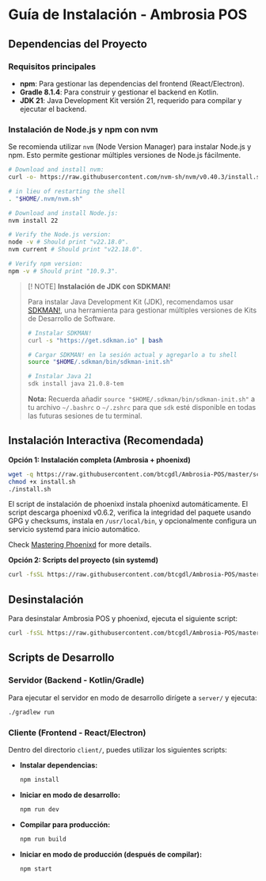 # Guía de Instalación - Ambrosia POS

## Dependencias del Proyecto

### Requisitos principales

- **npm**: Para gestionar las dependencias del frontend (React/Electron).
- **Gradle 8.1.4**: Para construir y gestionar el backend en Kotlin.
- **JDK 21**: Java Development Kit versión 21, requerido para compilar y ejecutar el backend.

### Instalación de Node.js y npm con nvm

Se recomienda utilizar `nvm` (Node Version Manager) para instalar Node.js y npm. Esto permite gestionar múltiples versiones de Node.js fácilmente.

```bash
# Download and install nvm:
curl -o- https://raw.githubusercontent.com/nvm-sh/nvm/v0.40.3/install.sh | bash

# in lieu of restarting the shell
. "$HOME/.nvm/nvm.sh"

# Download and install Node.js:
nvm install 22

# Verify the Node.js version:
node -v # Should print "v22.18.0".
nvm current # Should print "v22.18.0".

# Verify npm version:
npm -v # Should print "10.9.3".
```

> [! NOTE]
> **Instalación de JDK con SDKMAN!**
>
> Para instalar Java Development Kit (JDK), recomendamos usar [SDKMAN!](https://sdkman.io/), una herramienta para gestionar múltiples versiones de Kits de Desarrollo de Software.
>
> ```bash
> # Instalar SDKMAN!
> curl -s "https://get.sdkman.io" | bash
> 
> # Cargar SDKMAN! en la sesión actual y agregarlo a tu shell
> source "$HOME/.sdkman/bin/sdkman-init.sh"
> 
> # Instalar Java 21
> sdk install java 21.0.8-tem
> ```
> **Nota:** Recuerda añadir `source "$HOME/.sdkman/bin/sdkman-init.sh"` a tu archivo `~/.bashrc` o `~/.zshrc` para que `sdk` esté disponible en todas las futuras sesiones de tu terminal.

## Instalación Interactiva (Recomendada)

**Opción 1: Instalación completa (Ambrosia + phoenixd)**
```bash
wget -q https://raw.githubusercontent.com/btcgdl/Ambrosia-POS/master/scripts/install.sh
chmod +x install.sh
./install.sh
```

El script de instalación de phoenixd instala phoenixd automáticamente. El script descarga phoenixd v0.6.2, verifica la integridad del paquete usando GPG y checksums, instala en `/usr/local/bin`, y opcionalmente configura un servicio systemd para inicio automático.

Check [Mastering Phoenixd](https://btcgdl.github.io/Mastering-phoenixd/) for more details.

**Opción 2: Scripts del proyecto (sin systemd)**
```bash
curl -fsSL https://raw.githubusercontent.com/btcgdl/Ambrosia-POS/master/scripts/install.sh | bash
```

## Desinstalación 

Para desinstalar Ambrosia POS y phoenixd, ejecuta el siguiente script:

```bash
curl -fsSL https://raw.githubusercontent.com/btcgdl/Ambrosia-POS/master/scripts/uninstall.sh | bash
```

## Scripts de Desarrollo
### Servidor (Backend - Kotlin/Gradle)

Para ejecutar el servidor en modo de desarrollo dirígete a `server/` y ejecuta:

```sh
./gradlew run
```

### Cliente (Frontend - React/Electron)

Dentro del directorio `client/`, puedes utilizar los siguientes scripts:

- **Instalar dependencias:**
  ```sh
  npm install
  ```

- **Iniciar en modo de desarrollo:**
  ```sh
  npm run dev
  ```

- **Compilar para producción:**
  ```sh
  npm run build
  ```

- **Iniciar en modo de producción (después de compilar):**
  ```sh
  npm start
  ```
